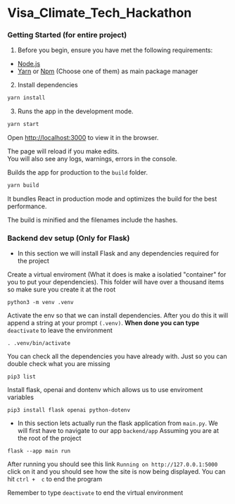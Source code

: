 # Visa_Climate_Tech_Hackathon

### Getting Started (for entire project)
1. Before you begin, ensure you have met the following requirements:

- [Node.js](https://nodejs.org/)
- [Yarn](https://classic.yarnpkg.com/lang/en/docs/install/#mac-stable) or [Npm](https://docs.npmjs.com/downloading-and-installing-node-js-and-npm) (Choose one of them) as main package manager

2. Install dependencies

```bash
yarn install
```

3. Runs the app in the development mode.

```bash
yarn start
```

Open [http://localhost:3000](http://localhost:3000) to view it in the browser.

The page will reload if you make edits.<br>
You will also see any logs, warnings, errors in the console.

Builds the app for production to the `build` folder.<br>

```bash
yarn build
```

It bundles React in production mode and optimizes the build for the best performance.

The build is minified and the filenames include the hashes.<br>


### Backend dev setup (Only for Flask)

- In this section we will install Flask and any dependencies required for the project

Create a virtual enviroment (What it does is make a isolatied "container" for you to put your dependencies). This folder will have over a thousand items so make sure you create it at the root

```
python3 -m venv .venv
```

Activate the env so that we can install dependencies. After you do this it will append a string at your prompt `(.venv)`. **When done you can type** `deactivate` to leave the environment

```
. .venv/bin/activate
```

You can check all the dependencies you have already with. Just so you can double check what you are missing

```
pip3 list
```

Install flask, openai and dontenv which allows us to use enviroment variables

```
pip3 install flask openai python-dotenv
```

- In this section lets actually run the flask application from `main.py`. We will first have to navigate to our app `backend/app` Assuming you are at the root of the project

```
flask --app main run
```

After running you should see this link `Running on http://127.0.0.1:5000` click on it and you should see how the site is now being displayed. You can hit `ctrl +  c` to end the program

Remember to type `deactivate` to end the virtual environment
